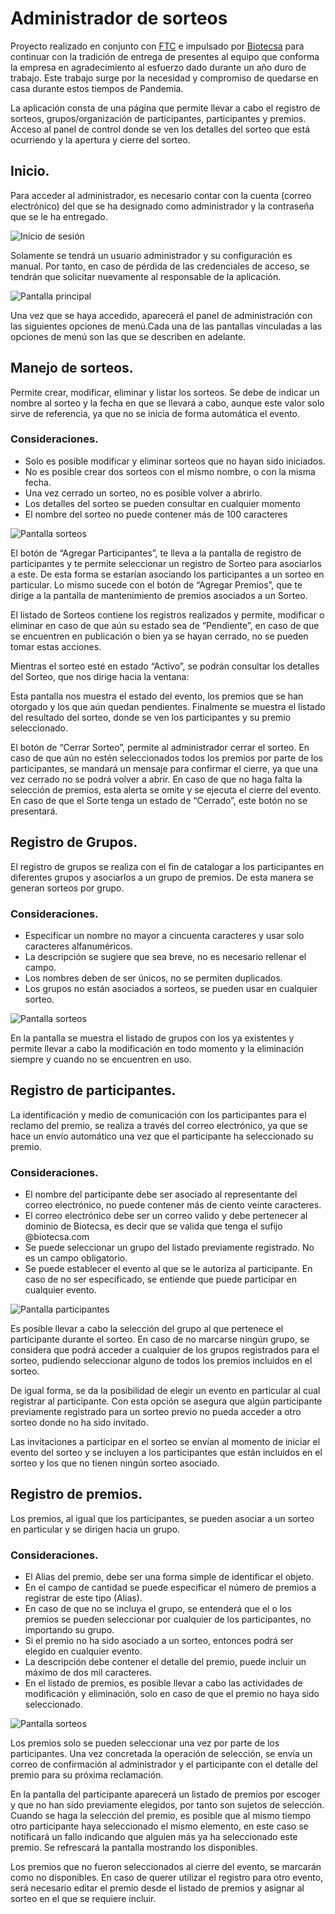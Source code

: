 # Administrador de sorteos

Proyecto realizado en conjunto con [FTC](http://www.ftc.com) e impulsado por [Biotecsa](http://biotecsa.com) para continuar con la tradición de entrega de presentes al equipo que conforma la empresa en agradecimiento al esfuerzo dado durante un año duro de trabajo. Este trabajo surge por la necesidad y compromiso de quedarse en casa durante estos tiempos de Pandemia. 

La aplicación consta de una página que permite llevar a cabo el registro de sorteos, grupos/organización de participantes, participantes y premios. Acceso al panel de control donde se ven los detalles del sorteo que está ocurriendo y la apertura y cierre del sorteo.

## Inicio.

Para acceder al administrador, es necesario contar con la cuenta (correo electrónico) del que se ha designado como administrador y la contraseña que se le ha entregado. 

![Inicio de sesión]('_resources/sorteo_bio-Solución-Admin.png')

Solamente se tendrá un usuario administrador y su configuración es manual. Por tanto, en caso de pérdida de las credenciales de acceso, se tendrán que solicitar nuevamente al responsable de la aplicación.

![Pantalla principal]('_resources/sorteo_bio-Solución-Main.png')

Una vez que se haya accedido, aparecerá el panel de administración con las siguientes opciones de menú.Cada una de las pantallas vinculadas a las opciones de menú son las que se describen en adelante.

## Manejo de sorteos.

Permite crear, modificar, eliminar y listar los sorteos. Se debe de indicar un nombre al sorteo y la fecha en que se llevará a cabo, aunque este valor solo sirve de referencia, ya que no se inicia de forma automática el evento.

### Consideraciones.

- Solo es posible modificar y eliminar sorteos que no hayan sido iniciados. 
- No es posible crear dos sorteos con el mismo nombre, o con la misma fecha.
- Una vez cerrado un sorteo, no es posible volver a abrirlo.
- Los detalles del sorteo se pueden consultar en cualquier momento
- El nombre del sorteo no puede contener más de 100 caracteres

![Pantalla sorteos]('_resources/sorteo_bio-Solución-Sorteos.png')

El botón de “Agregar Participantes”, te lleva a la pantalla de registro de participantes y te permite seleccionar un registro de Sorteo para asociarlos a este. De esta forma se estarían asociando los participantes a un sorteo en particular. Lo mismo sucede con el botón de “Agregar Premios”, que te dirige a la pantalla de mantenimiento de premios asociados a un Sorteo. 

El listado de Sorteos contiene los registros realizados y permite, modificar o eliminar en caso de que aún su estado sea de “Pendiente”, en caso de que se encuentren en publicación o bien ya se hayan cerrado, no se pueden tomar estas acciones. 

Mientras el sorteo esté en estado “Activo”, se podrán consultar los detalles del Sorteo, que nos dirige hacia la ventana:

Esta pantalla nos muestra el estado del evento, los premios que se han otorgado y los que aún quedan pendientes. Finalmente se muestra el listado del resultado del sorteo, donde se ven los participantes y su premio seleccionado. 

El botón de “Cerrar Sorteo”, permite al administrador cerrar el sorteo. En caso de que aún no estén seleccionados todos los premios por parte de los participantes, se mandará un mensaje para confirmar el cierre, ya que una vez cerrado no se podrá volver a abrir. En caso de que no haga falta la selección de premios, esta alerta se omite y se ejecuta el cierre del evento. En caso de que el Sorte tenga un estado de “Cerrado”, este botón no se presentará.

## Registro de Grupos.

El registro de grupos se realiza con el fin de catalogar a los participantes en diferentes grupos y asociarlos a un grupo de premios. De esta manera se generan sorteos por grupo. 

### Consideraciones.

- Especificar un nombre no mayor a cincuenta caracteres y usar solo caracteres alfanuméricos. 
- La descripción se sugiere que sea breve, no es necesario rellenar el campo.
- Los nombres deben de ser únicos, no se permiten duplicados.
- Los grupos no están asociados a sorteos, se pueden usar en cualquier sorteo.

![Pantalla sorteos]('_resources/sorteo_bio-Solución-Grupos.png')

En la pantalla se muestra el listado de grupos con los ya existentes y permite llevar a cabo la modificación en todo momento y la eliminación siempre y cuando no se encuentren en uso. 

## Registro de participantes.

La identificación y medio de comunicación con los participantes para el reclamo del premio, se realiza a través del correo electrónico, ya que se hace un envío automático una vez que el participante ha seleccionado su premio. 

### Consideraciones.

- El nombre del participante debe ser asociado al representante del correo electrónico, no puede contener más de ciento veinte caracteres.
- El correo electrónico debe ser un correo valido y debe pertenecer al dominio de Biotecsa, es decir que se valida que tenga el sufijo @biotecsa.com
- Se puede seleccionar un grupo del listado previamente registrado. No es un campo obligatorio.
- Se puede establecer el evento al que se le autoriza al participante. En caso de no ser especificado, se entiende que puede participar en cualquier evento.

![Pantalla participantes]('_resources/sorteo_bio-Solución-participantes.png')

Es posible llevar a cabo la selección del grupo al que pertenece el participante durante el sorteo. En caso de no marcarse ningún grupo, se considera que podrá acceder a cualquier de los grupos registrados para el sorteo, pudiendo seleccionar alguno de todos los premios incluidos en el sorteo.

De igual forma, se da la posibilidad de elegir un evento en particular al cual registrar al participante. Con esta opción se asegura que algún participante previamente registrado para un sorteo previo no pueda acceder a otro sorteo donde no ha sido invitado. 

Las invitaciones a participar en el sorteo se envían al momento de iniciar el evento del sorteo y se incluyen a los participantes que están incluidos en el sorteo y los que no tienen ningún sorteo asociado.  

## Registro de premios.

Los premios, al igual que los participantes, se pueden asociar a un sorteo en particular y se dirigen hacia un grupo. 

### Consideraciones.

- El Alias del premio, debe ser una forma simple de identificar el objeto. 
- En el campo de cantidad se puede especificar el número de premios a registrar de este tipo (Alias). 
- En caso de que no se incluya el grupo, se entenderá que el o los premios se pueden seleccionar por cualquier de los participantes, no importando su grupo.
- Si el premio no ha sido asociado a un sorteo, entonces podrá ser elegido en cualquier evento.
- La descripción debe contener el detalle del premio, puede incluir un máximo de dos mil caracteres. 
- En el listado de premios, es posible llevar a cabo las actividades de modificación y eliminación, solo en caso de que el premio no haya sido seleccionado. 
 
![Pantalla sorteos]('_resources/sorteo_bio-Solución-Premios.png')

Los premios solo se pueden seleccionar una vez por parte de los participantes. Una vez concretada la operación de selección, se envía un correo de confirmación al administrador y el participante con el detalle del premio para su próxima reclamación.

En la pantalla del participante aparecerá un listado de premios por escoger y que no han sido previamente elegidos, por tanto son sujetos de selección. Cuando se haga la selección del premio, es posible que al mismo tiempo otro participante haya seleccionado el mismo elemento, en este caso se notificará un fallo indicando que alguien más ya ha seleccionado este premio. Se refrescará la pantalla mostrando los disponibles.

Los premios que no fueron seleccionados al cierre del evento, se marcarán como no disponibles. En caso de querer utilizar el registro para otro evento, será necesario editar el premio desde el listado de premios y asignar al sorteo en el que se requiere incluir. 


